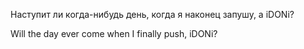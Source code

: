 Наступит ли когда-нибудь день, когда я наконец запушу, а iDONi?

Will the day ever come when I finally push, iDONi?
